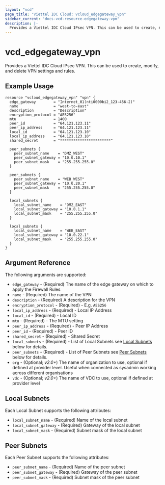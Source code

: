 ```yaml
---
layout: "vcd"
page_title: "Viettel IDC Cloud: vcloud_edgegateway_vpn"
sidebar_current: "docs-vcd-resource-edgegateway-vpn"
description: |-
  Provides a Viettel IDC Cloud IPsec VPN. This can be used to create, modify, and delete VPN settings and rules.
---
```


# vcd\_edgegateway\_vpn

Provides a Viettel IDC Cloud IPsec VPN. This can be used to create,
modify, and delete VPN settings and rules.

## Example Usage

```hcl
resource "vcloud_edgegateway_vpn" "vpn" {
  edge_gateway        = "Internet_01(nti0000bi2_123-456-2)"
  name                = "west-to-east"
  description         = "Description"
  encryption_protocol = "AES256"
  mtu                 = 1400
  peer_id             = "64.121.123.11"
  peer_ip_address     = "64.121.123.11"
  local_id            = "64.121.123.10"
  local_ip_address    = "64.121.123.10"
  shared_secret       = "***********************"

  peer_subnets {
    peer_subnet_name    = "DMZ_WEST"
    peer_subnet_gateway = "10.0.10.1"
    peer_subnet_mask    = "255.255.255.0"
  }

  peer_subnets {
    peer_subnet_name    = "WEB_WEST"
    peer_subnet_gateway = "10.0.20.1"
    peer_subnet_mask    = "255.255.255.0"
  }

  local_subnets {
    local_subnet_name    = "DMZ_EAST"
    local_subnet_gateway = "10.0.1.1"
    local_subnet_mask    = "255.255.255.0"
  }

  local_subnets {
    local_subnet_name    = "WEB_EAST"
    local_subnet_gateway = "10.0.22.1"
    local_subnet_mask    = "255.255.255.0"
  }
}
```

## Argument Reference

The following arguments are supported:

* `edge_gateway` - (Required) The name of the edge gateway on which to apply the Firewall Rules
* `name` - (Required) The name of the VPN 
* `description` - (Required) A description for the VPN
* `encryption_protocol` - (Required) - E.g. `AES256`
* `local_ip_address` - (Required) - Local IP Address
* `local_id` - (Required) - Local ID
* `mtu` - (Required) - The MTU setting
* `peer_ip_address` - (Required) - Peer IP Address
* `peer_id` - (Required) - Peer ID
* `shared_secret` - (Required) - Shared Secret
* `local_subnets` - (Required) - List of Local Subnets see [Local Subnets](#localsubnets) below for details.
* `peer_subnets` - (Required) - List of Peer Subnets see [Peer Subnets](#peersubnets) below for details.
* `org` - (Optional; *v2.0+*) The name of organization to use, optional if defined at provider level. Useful when connected as sysadmin working across different organisations
* `vdc` - (Optional; *v2.0+*) The name of VDC to use, optional if defined at provider level

<a id="localsubnets"></a>
## Local Subnets

Each Local Subnet supports the following attributes:

* `local_subnet_name` - (Required) Name of the local subnet
* `local_subnet_gateway` - (Required) Gateway of the local subnet
* `local_subnet_mask` - (Required) Subnet mask of the local subnet

<a id="peersubnets"></a>
## Peer Subnets

Each Peer Subnet supports the following attributes:

* `peer_subnet_name` - (Required) Name of the peer subnet
* `peer_subnet_gateway` - (Required) Gateway of the peer subnet
* `peer_subnet_mask` - (Required) Subnet mask of the peer subnet
